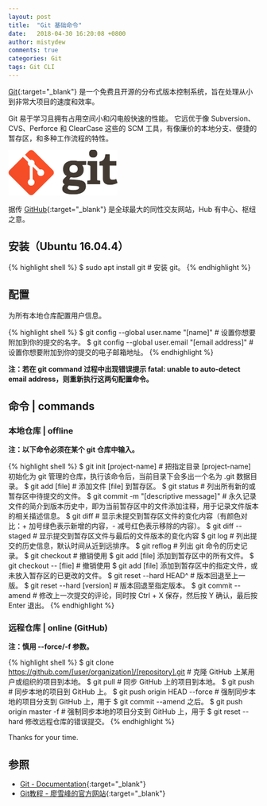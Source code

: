 ```yaml
---
layout: post
title:  "Git 基础命令"
date:   2018-04-30 16:20:08 +0800
author: mistydew
comments: true
categories: Git
tags: Git CLI
---
```

[Git](https://git-scm.com){:target="_blank"} 是一个免费且开源的分布式版本控制系统，旨在处理从小到非常大项目的速度和效率。

Git 易于学习且拥有占用空间小和闪电般快速的性能。
它远优于像 Subversion、CVS、Perforce 和 ClearCase 这些的 SCM 工具，有像廉价的本地分支、便捷的暂存区，和多种工作流程的特性。

![git](/images/git/git.png)

据传 [GitHub](https://github.com){:target="_blank"} 是全球最大的同性交友网站，Hub 有中心、枢纽之意。

## 安装（Ubuntu 16.04.4）

{% highlight shell %}
$ sudo apt install git # 安装 git。
{% endhighlight %}

## 配置

为所有本地仓库配置用户信息。

{% highlight shell %}
$ git config --global user.name "[name]" # 设置你想要附加到你的提交的名字。
$ git config --global user.email "[email address]" # 设置你想要附加到你的提交的电子邮箱地址。
{% endhighlight %}

**注：若在 git command 过程中出现错误提示 fatal: unable to auto-detect email address，则重新执行这两句配置命令。**

## 命令 | commands

### 本地仓库 | offline

**注：以下命令必须在某个 git 仓库中输入。**

{% highlight shell %}
$ git init [project-name] # 把指定目录 [project-name] 初始化为 git 管理的仓库，执行该命令后，当前目录下会多出一个名为 .git 数据目录。
$ git add [file] # 添加文件 [file] 到暂存区。
$ git status # 列出所有新的或暂存区中待提交的文件。
$ git commit -m "[descriptive message]" # 永久记录文件的简介到版本历史中，即为当前暂存区中的文件添加注释，用于记录文件版本的相关描述信息。
$ git diff # 显示未提交到暂存区文件的变化内容（有颜色对比：+ 加号绿色表示新增的内容，- 减号红色表示移除的内容）。
$ git diff --staged # 显示提交到暂存区文件与最后的文件版本的变化内容
$ git log # 列出提交的历史信息，默认时间从近到远排序。
$ git reflog # 列出 git 命令的历史记录。
$ git checkout # 撤销使用 $ git add [file] 添加到暂存区中的所有文件。
$ git checkout -- [flie] # 撤销使用 $ git add [file] 添加到暂存区中的指定文件，或未放入暂存区的已更改的文件。
$ git reset --hard HEAD^ # 版本回退至上一版。
$ git reset --hard [version] # 版本回退至指定版本。
$ git commit --amend # 修改上一次提交的评论，同时按 Ctrl + X 保存，然后按 Y 确认，最后按 Enter 退出。
{% endhighlight %}

### 远程仓库 | online (GitHub)

**注：慎用 --force/-f 参数。**

{% highlight shell %}
$ git clone https://github.com/[user/organization]/[repository].git # 克隆 GitHub 上某用户或组织的项目到本地。
$ git pull # 同步 GitHub 上的项目到本地。
$ git push # 同步本地的项目到 GitHub 上。
$ git push origin HEAD --force # 强制同步本地的项目分支到 GitHub 上，用于 $ git commit --amend 之后。
$ git push origin master -f # 强制同步本地的项目分支到 GitHub 上，用于 $ git reset --hard <version> 修改远程仓库的错误提交。
{% endhighlight %}

Thanks for your time.

## 参照

* [Git - Documentation](https://git-scm.com/doc){:target="_blank"}
* [Git教程 - 廖雪峰的官方网站](https://www.liaoxuefeng.com/wiki/0013739516305929606dd18361248578c67b8067c8c017b000){:target="_blank"}
